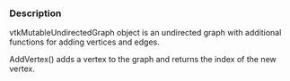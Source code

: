 ### Description

vtkMutableUndirectedGraph object is an undirected graph with additional functions for adding vertices and edges.

AddVertex()	adds a vertex to the graph and returns the index of the new vertex.
